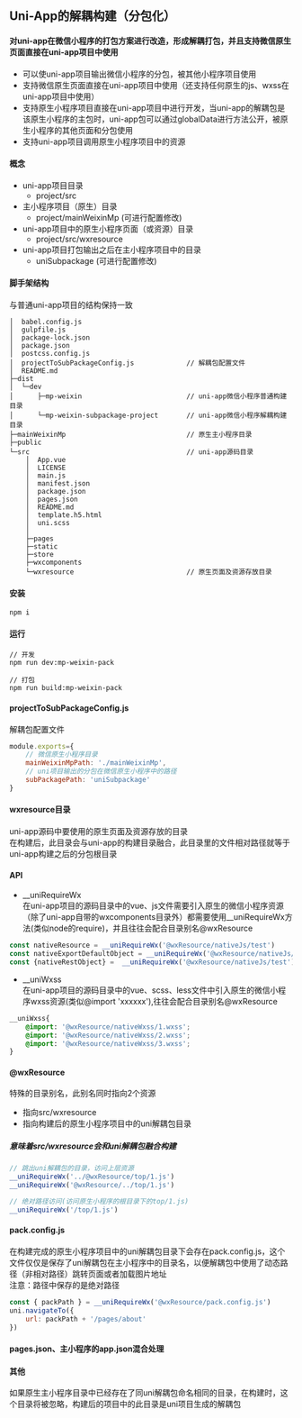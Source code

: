 ## Uni-App的解耦构建（分包化）  
#### 对uni-app在微信小程序的打包方案进行改造，形成解耦打包，并且支持微信原生页面直接在uni-app项目中使用  
+ 可以使uni-app项目输出微信小程序的分包，被其他小程序项目使用  
+ 支持微信原生页面直接在uni-app项目中使用（还支持任何原生的js、wxss在uni-app项目中使用）  
+ 支持原生小程序项目直接在uni-app项目中进行开发，当uni-app的解耦包是该原生小程序的主包时，uni-app包可以通过globalData进行方法公开，被原生小程序的其他页面和分包使用  
+ 支持uni-app项目调用原生小程序项目中的资源   

#### 概念 
+ uni-app项目目录   
    + project/src  
+ 主小程序项目（原生）目录  
    + project/mainWeixinMp   (可进行配置修改)  
+ uni-app项目中的原生小程序页面（或资源）目录  
    + project/src/wxresource   
+ uni-app项目打包输出之后在主小程序项目中的目录  
    + uniSubpackage (可进行配置修改)  
    

#### 脚手架结构 
与普通uni-app项目的结构保持一致
``````
│  babel.config.js 
│  gulpfile.js 
│  package-lock.json 
│  package.json 
│  postcss.config.js
│  projectToSubPackageConfig.js             // 解耦包配置文件
│  README.md
├─dist
│  └─dev
│      ├─mp-weixin                          // uni-app微信小程序普通构建目录
│      └─mp-weixin-subpackage-project       // uni-app微信小程序解耦构建目录
├─mainWeixinMp                              // 原生主小程序目录
├─public  
└─src                                       // uni-app源码目录
    │  App.vue
    │  LICENSE
    │  main.js
    │  manifest.json
    │  package.json
    │  pages.json
    │  README.md
    │  template.h5.html
    │  uni.scss
    │  
    ├─pages       
    ├─static
    ├─store
    ├─wxcomponents
    └─wxresource                            // 原生页面及资源存放目录
``````   

#### 安装  
````  
npm i
````  

#### 运行  
````
// 开发
npm run dev:mp-weixin-pack

// 打包
npm run build:mp-weixin-pack
````  

#### projectToSubPackageConfig.js   
解耦包配置文件  
````javascript
module.exports={
    // 微信原生小程序目录
    mainWeixinMpPath: './mainWeixinMp',
    // uni项目输出的分包在微信原生小程序中的路径
    subPackagePath: 'uniSubpackage'
}
````   

#### wxresource目录  
uni-app源码中要使用的原生页面及资源存放的目录  
在构建后，此目录会与uni-app的构建目录融合，此目录里的文件相对路径就等于uni-app构建之后的分包根目录  

#### API  
+ __uniRequireWx  
在uni-app项目的源码目录中的vue、js文件需要引入原生的微信小程序资源（除了uni-app自带的wxcomponents目录外）都需要使用__uniRequireWx方法(类似node的require)，并且往往会配合目录别名@wxResource
````javascript
const nativeResource = __uniRequireWx('@wxResource/nativeJs/test')
const nativeExportDefaultObject = __uniRequireWx('@wxResource/nativeJs/test1').defaut
const {nativeRestObject} =  __uniRequireWx('@wxResource/nativeJs/test')
````  
+ __uniWxss  
在uni-app项目的源码目录中的vue、scss、less文件中引入原生的微信小程序wxss资源(类似@import 'xxxxxx'),往往会配合目录别名@wxResource  
````css
__uniWxss{
    @import: '@wxResource/nativeWxss/1.wxss';
    @import: '@wxResource/nativeWxss/2.wxss';
    @import: '@wxResource/nativeWxss/3.wxss';
}
````
#### @wxResource  
特殊的目录别名，此别名同时指向2个资源
+ 指向src/wxresource  
+ 指向构建后的原生小程序项目中的uni解耦包目录  
##### 意味着src/wxresource会和uni解耦包融合构建  
````javascript  
// 跳出uni解耦包的目录，访问上层资源
__uniRequireWx('../@wxResource/top/1.js')
__uniRequireWx('@wxResource/../top/1.js')

// 绝对路径访问(访问原生小程序的根目录下的top/1.js)
__uniRequireWx('/top/1.js')
````  
#### pack.config.js  
在构建完成的原生小程序项目中的uni解耦包目录下会存在pack.config.js，这个文件仅仅是保存了uni解耦包在主小程序中的目录名，以便解耦包中使用了动态路径（非相对路径）跳转页面或者加载图片地址  
注意：路径中保存的是绝对路径  
````javascript
const { packPath } = __uniRequireWx('@wxResource/pack.config.js')
uni.navigateTo({
    url: packPath + '/pages/about'
})
````  
#### pages.json、主小程序的app.json混合处理  

#### 其他  
如果原生主小程序目录中已经存在了同uni解耦包命名相同的目录，在构建时，这个目录将被忽略，构建后的项目中的此目录是uni项目生成的解耦包
